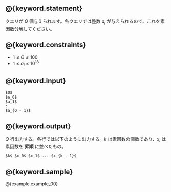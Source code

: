 ## @{keyword.statement}
クエリが $Q$ 個与えられます。各クエリでは整数 $a_i$ が与えられるので、これを素因数分解してください。

## @{keyword.constraints}

- $1 \leq Q \leq 100$
- $1 \leq a_i \leq 10^{18}$

## @{keyword.input}

```
$Q$
$a_0$
$a_1$
:
$a_{Q - 1}$
```

## @{keyword.output}

$Q$ 行出力する。各行では以下のように出力する。$k$ は素因数の個数であり、$x_i$ は素因数を __昇順__ に並べたもの。

```
$k$ $x_0$ $x_1$ ... $x_{k - 1}$
```

## @{keyword.sample}

@{example.example_00}
